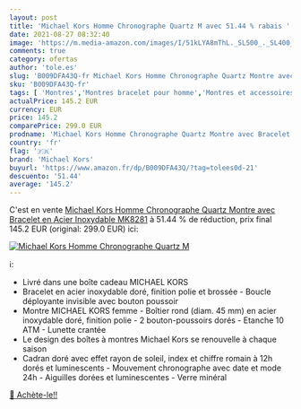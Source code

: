 ```yaml
---
layout: post
title: 'Michael Kors Homme Chronographe Quartz M avec 51.44 % rabais '
date: 2021-08-27 08:32:40
image: 'https://m.media-amazon.com/images/I/51kLYA8mThL._SL500_._SL400_.jpg'
comments: true
category: ofertas
author: 'tole.es'
slug: 'B009DFA43Q-fr Michael Kors Homme Chronographe Quartz Montre avec...'
sku: 'B009DFA43Q-fr'
tags: [ 'Montres','Montres bracelet pour homme','Montres et accessoires','Montres homme','michael kors', ]
actualPrice: 145.2 EUR
currency: EUR
price: 145.2
comparePrice: 299.0 EUR
prodname: 'Michael Kors Homme Chronographe Quartz Montre avec Bracelet en Acier Inoxydable MK8281'
country: 'fr'
flag: '🇫🇷'
brand: 'Michael Kors'
buyurl: 'https://www.amazon.fr/dp/B009DFA43Q/?tag=tolees0d-21'
descuento: '51.44'
average: '145.2'
---
```


C'est en vente [Michael Kors Homme Chronographe Quartz Montre avec Bracelet en Acier Inoxydable MK8281](https://www.amazon.fr/dp/B009DFA43Q/?tag=tolees0d-21)  à  51.44 % de réduction, prix final  145.2 EUR (original: 299.0 EUR) ici:

[![Michael Kors Homme Chronographe Quartz M](https://m.media-amazon.com/images/I/51kLYA8mThL._SL500_._SL400_.jpg)](https://www.amazon.fr/dp/B009DFA43Q/?tag=tolees0d-21)

ℹ️:

- Livré dans une boîte cadeau MICHAEL KORS
- Bracelet en acier inoxydable doré, finition polie et brossée - Boucle déployante invisible avec bouton poussoir
- Montre MICHAEL KORS femme - Boîtier rond (diam. 45 mm) en acier inoxydable doré, finition polie - 2 bouton-poussoirs dorés - Etanche 10 ATM - Lunette crantée
- Le design des boîtes à montres Michael Kors se renouvelle à chaque saison
- Cadran doré avec effet rayon de soleil, index et chiffre romain à 12h dorés et luminescents - Mouvement chronographe avec date et mode 24h - Aiguilles dorées et luminescentes - Verre minéral

[🛒 Achète-le!!](https://www.amazon.fr/dp/B009DFA43Q/?tag=tolees0d-21)

